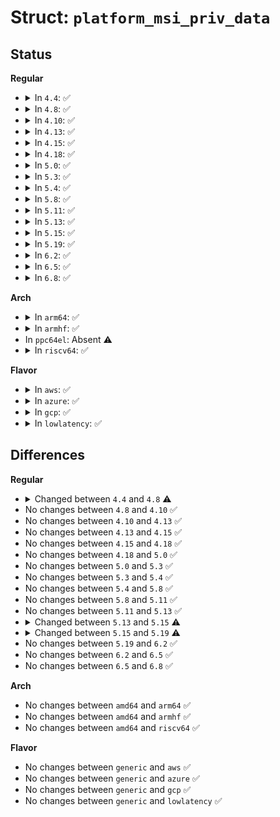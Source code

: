 # Struct: <code>platform_msi_priv_data</code>

## Status
<b>Regular</b>
<ul>
<li>
<details>
<summary>In <code>4.4</code>: ✅</summary>

```c
struct platform_msi_priv_data {
    irq_write_msi_msg_t write_msg;
    int devid;
};
```
</details>
</li>
<li>
<details>
<summary>In <code>4.8</code>: ✅</summary>

```c
struct platform_msi_priv_data {
    struct device *dev;
    void *host_data;
    msi_alloc_info_t arg;
    irq_write_msi_msg_t write_msg;
    int devid;
};
```
</details>
</li>
<li>
<details>
<summary>In <code>4.10</code>: ✅</summary>

```c
struct platform_msi_priv_data {
    struct device *dev;
    void *host_data;
    msi_alloc_info_t arg;
    irq_write_msi_msg_t write_msg;
    int devid;
};
```
</details>
</li>
<li>
<details>
<summary>In <code>4.13</code>: ✅</summary>

```c
struct platform_msi_priv_data {
    struct device *dev;
    void *host_data;
    msi_alloc_info_t arg;
    irq_write_msi_msg_t write_msg;
    int devid;
};
```
</details>
</li>
<li>
<details>
<summary>In <code>4.15</code>: ✅</summary>

```c
struct platform_msi_priv_data {
    struct device *dev;
    void *host_data;
    msi_alloc_info_t arg;
    irq_write_msi_msg_t write_msg;
    int devid;
};
```
</details>
</li>
<li>
<details>
<summary>In <code>4.18</code>: ✅</summary>

```c
struct platform_msi_priv_data {
    struct device *dev;
    void *host_data;
    msi_alloc_info_t arg;
    irq_write_msi_msg_t write_msg;
    int devid;
};
```
</details>
</li>
<li>
<details>
<summary>In <code>5.0</code>: ✅</summary>

```c
struct platform_msi_priv_data {
    struct device *dev;
    void *host_data;
    msi_alloc_info_t arg;
    irq_write_msi_msg_t write_msg;
    int devid;
};
```
</details>
</li>
<li>
<details>
<summary>In <code>5.3</code>: ✅</summary>

```c
struct platform_msi_priv_data {
    struct device *dev;
    void *host_data;
    msi_alloc_info_t arg;
    irq_write_msi_msg_t write_msg;
    int devid;
};
```
</details>
</li>
<li>
<details>
<summary>In <code>5.4</code>: ✅</summary>

```c
struct platform_msi_priv_data {
    struct device *dev;
    void *host_data;
    msi_alloc_info_t arg;
    irq_write_msi_msg_t write_msg;
    int devid;
};
```
</details>
</li>
<li>
<details>
<summary>In <code>5.8</code>: ✅</summary>

```c
struct platform_msi_priv_data {
    struct device *dev;
    void *host_data;
    msi_alloc_info_t arg;
    irq_write_msi_msg_t write_msg;
    int devid;
};
```
</details>
</li>
<li>
<details>
<summary>In <code>5.11</code>: ✅</summary>

```c
struct platform_msi_priv_data {
    struct device *dev;
    void *host_data;
    msi_alloc_info_t arg;
    irq_write_msi_msg_t write_msg;
    int devid;
};
```
</details>
</li>
<li>
<details>
<summary>In <code>5.13</code>: ✅</summary>

```c
struct platform_msi_priv_data {
    struct device *dev;
    void *host_data;
    msi_alloc_info_t arg;
    irq_write_msi_msg_t write_msg;
    int devid;
};
```
</details>
</li>
<li>
<details>
<summary>In <code>5.15</code>: ✅</summary>

```c
struct platform_msi_priv_data {
    struct device *dev;
    void *host_data;
    const struct attribute_group **msi_irq_groups;
    msi_alloc_info_t arg;
    irq_write_msi_msg_t write_msg;
    int devid;
};
```
</details>
</li>
<li>
<details>
<summary>In <code>5.19</code>: ✅</summary>

```c
struct platform_msi_priv_data {
    struct device *dev;
    void *host_data;
    msi_alloc_info_t arg;
    irq_write_msi_msg_t write_msg;
    int devid;
};
```
</details>
</li>
<li>
<details>
<summary>In <code>6.2</code>: ✅</summary>

```c
struct platform_msi_priv_data {
    struct device *dev;
    void *host_data;
    msi_alloc_info_t arg;
    irq_write_msi_msg_t write_msg;
    int devid;
};
```
</details>
</li>
<li>
<details>
<summary>In <code>6.5</code>: ✅</summary>

```c
struct platform_msi_priv_data {
    struct device *dev;
    void *host_data;
    msi_alloc_info_t arg;
    irq_write_msi_msg_t write_msg;
    int devid;
};
```
</details>
</li>
<li>
<details>
<summary>In <code>6.8</code>: ✅</summary>

```c
struct platform_msi_priv_data {
    struct device *dev;
    void *host_data;
    msi_alloc_info_t arg;
    irq_write_msi_msg_t write_msg;
    int devid;
};
```
</details>
</li>
</ul>
<b>Arch</b>
<ul>
<li>
<details>
<summary>In <code>arm64</code>: ✅</summary>

```c
struct platform_msi_priv_data {
    struct device *dev;
    void *host_data;
    msi_alloc_info_t arg;
    irq_write_msi_msg_t write_msg;
    int devid;
};
```
</details>
</li>
<li>
<details>
<summary>In <code>armhf</code>: ✅</summary>

```c
struct platform_msi_priv_data {
    struct device *dev;
    void *host_data;
    msi_alloc_info_t arg;
    irq_write_msi_msg_t write_msg;
    int devid;
};
```
</details>
</li>
<li>
In <code>ppc64el</code>: Absent ⚠️
</li>
<li>
<details>
<summary>In <code>riscv64</code>: ✅</summary>

```c
struct platform_msi_priv_data {
    struct device *dev;
    void *host_data;
    msi_alloc_info_t arg;
    irq_write_msi_msg_t write_msg;
    int devid;
};
```
</details>
</li>
</ul>
<b>Flavor</b>
<ul>
<li>
<details>
<summary>In <code>aws</code>: ✅</summary>

```c
struct platform_msi_priv_data {
    struct device *dev;
    void *host_data;
    msi_alloc_info_t arg;
    irq_write_msi_msg_t write_msg;
    int devid;
};
```
</details>
</li>
<li>
<details>
<summary>In <code>azure</code>: ✅</summary>

```c
struct platform_msi_priv_data {
    struct device *dev;
    void *host_data;
    msi_alloc_info_t arg;
    irq_write_msi_msg_t write_msg;
    int devid;
};
```
</details>
</li>
<li>
<details>
<summary>In <code>gcp</code>: ✅</summary>

```c
struct platform_msi_priv_data {
    struct device *dev;
    void *host_data;
    msi_alloc_info_t arg;
    irq_write_msi_msg_t write_msg;
    int devid;
};
```
</details>
</li>
<li>
<details>
<summary>In <code>lowlatency</code>: ✅</summary>

```c
struct platform_msi_priv_data {
    struct device *dev;
    void *host_data;
    msi_alloc_info_t arg;
    irq_write_msi_msg_t write_msg;
    int devid;
};
```
</details>
</li>
</ul>

## Differences
<b>Regular</b>
<ul>
<li>
<details>
<summary>Changed between <code>4.4</code> and <code>4.8</code> ⚠️</summary>
<ul>
<li>
<b>Field added. </b>
<code>struct device *dev</code>
</li>
<li>
<b>Field added. </b>
<code>void *host_data</code>
</li>
<li>
<b>Field added. </b>
<code>msi_alloc_info_t arg</code>
</li>
</ul>
</details>
</li>
<li>
No changes between <code>4.8</code> and <code>4.10</code> ✅
</li>
<li>
No changes between <code>4.10</code> and <code>4.13</code> ✅
</li>
<li>
No changes between <code>4.13</code> and <code>4.15</code> ✅
</li>
<li>
No changes between <code>4.15</code> and <code>4.18</code> ✅
</li>
<li>
No changes between <code>4.18</code> and <code>5.0</code> ✅
</li>
<li>
No changes between <code>5.0</code> and <code>5.3</code> ✅
</li>
<li>
No changes between <code>5.3</code> and <code>5.4</code> ✅
</li>
<li>
No changes between <code>5.4</code> and <code>5.8</code> ✅
</li>
<li>
No changes between <code>5.8</code> and <code>5.11</code> ✅
</li>
<li>
No changes between <code>5.11</code> and <code>5.13</code> ✅
</li>
<li>
<details>
<summary>Changed between <code>5.13</code> and <code>5.15</code> ⚠️</summary>
<ul>
<li>
<b>Field added. </b>
<code>const struct attribute_group **msi_irq_groups</code>
</li>
</ul>
</details>
</li>
<li>
<details>
<summary>Changed between <code>5.15</code> and <code>5.19</code> ⚠️</summary>
<ul>
<li>
<b>Field removed. </b>
<code>const struct attribute_group **msi_irq_groups</code>
</li>
</ul>
</details>
</li>
<li>
No changes between <code>5.19</code> and <code>6.2</code> ✅
</li>
<li>
No changes between <code>6.2</code> and <code>6.5</code> ✅
</li>
<li>
No changes between <code>6.5</code> and <code>6.8</code> ✅
</li>
</ul>
<b>Arch</b>
<ul>
<li>
No changes between <code>amd64</code> and <code>arm64</code> ✅
</li>
<li>
No changes between <code>amd64</code> and <code>armhf</code> ✅
</li>
<li>
No changes between <code>amd64</code> and <code>riscv64</code> ✅
</li>
</ul>
<b>Flavor</b>
<ul>
<li>
No changes between <code>generic</code> and <code>aws</code> ✅
</li>
<li>
No changes between <code>generic</code> and <code>azure</code> ✅
</li>
<li>
No changes between <code>generic</code> and <code>gcp</code> ✅
</li>
<li>
No changes between <code>generic</code> and <code>lowlatency</code> ✅
</li>
</ul>
